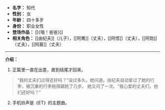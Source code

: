 
- **名字：** 知代
- **性别：** 女
- **年龄：** 四十多岁
- **身份：** 职业女性
- **登场作品：** [[《哦！爸爸》]]
- **相关角色：** [[由纪夫]]（儿子），[[阿鹰]]（丈夫），[[阿悟]]（丈夫），[[阿勋]]（丈夫），[[阿葵]]（丈夫）

---

**介绍：** 

1. 正篇里一直在出差，直到结尾才回来。

> “我的丈夫们过得还好吗？”没过多久，她问道。由纪夫自动拿过了她的行李，被沉重的行李拖得踉跄了几步。
> 她又问了一次。“我心爱的丈夫们，他们还好吗？”

2. 手机铃声是《ET》的主题曲。